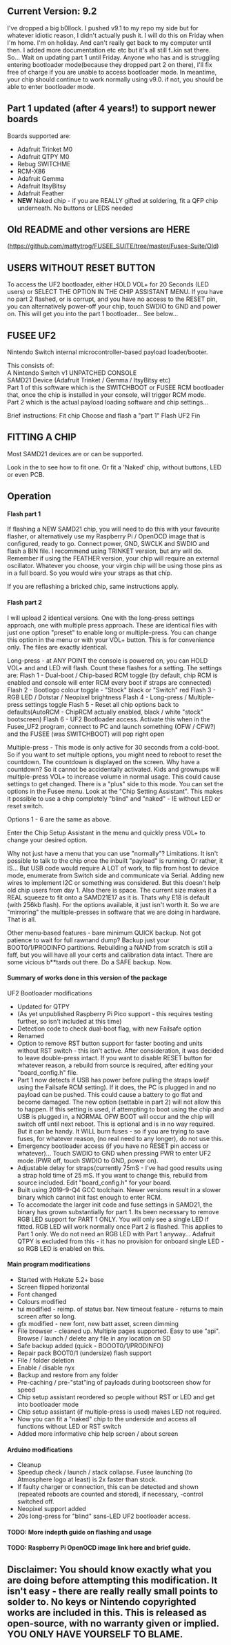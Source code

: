 ## Current Version: 9.2

I've dropped a big b0llock. I pushed v9.1 to my repo my side but for whatever idiotic reason, I didn't actually push it. I will do this on Friday when I'm home. I'm on holiday. And can't really get back to my computer until then. 
I added more documentation etc etc but it's all still f..kin sat there.
So... Wait on updating part 1 until Friday. Anyone who has and is struggling entering bootloader mode(because they dropped part 2 on there), I'll fix free of charge if you are unable to access bootloader mode. In meantime, your chip should continue to work normally using v9.0. if not, you should be able to enter bootloader mode.
## Part 1 updated (after 4 years!) to support newer boards
Boards supported are:
- Adafruit Trinket M0
- Adafruit QTPY M0
- Rebug SWITCHME
- RCM-X86
- Adafruit Gemma
- Adafruit ItsyBitsy
- Adafruit Feather
- **NEW** Naked chip - if you are REALLY gifted at soldering, fit a QFP chip underneath. No buttons or LEDS needed
## Old README and other versions are HERE
(https://github.com/mattytrog/FUSEE_SUITE/tree/master/Fusee-Suite/Old)

## USERS WITHOUT RESET BUTTON
To access the UF2 bootloader, either HOLD VOL+ for 20 Seconds (LED users) or SELECT THE OPTION IN THE CHIP ASSISTANT MENU.
If you have no part 2 flashed, or is corrupt, and you have no access to the RESET pin, you can alternatively power-off your chip,
touch SWDIO to GND and power on. This will get you into the part 1 bootloader... See below...

## FUSEE UF2

Nintendo Switch internal microcontroller-based payload loader/booter.  

This consists of:  
A Nintendo Switch v1 UNPATCHED CONSOLE  
SAMD21 Device (Adafruit Trinket / Gemma / ItsyBitsy etc)  
Part 1 of this software which is the SWITCHBOOT or FUSEE RCM bootloader that, once the chip is installed in your console, will trigger RCM mode.  
Part 2 which is the actual payload loading software and chip settings...  

Brief instructions:
Fit chip
Choose and flash a "part 1"
Flash UF2
Fin

## FITTING A CHIP

Most SAMD21 devices are or can be supported.

Look in the <install diagrams> to see how to fit one. Or fit a 'Naked' chip, without buttons, LED or even PCB.

## Operation

#### Flash part 1
If flashing a NEW SAMD21 chip, you will need to do this with your favourite flasher, or alternatively use my Raspberry Pi / OpenOCD image that is configured, ready to go.
Connect power, GND, SWCLK and SWDIO and flash a BIN file. I recommend using TRINKET version, but any will do. Remember if using the FEATHER version, your chip will
require an external oscillator. Whatever you choose, your virgin chip will be using those pins as in a full board. So you would wire your straps as that chip.

If you are reflashing a bricked chip, same instructions apply.
 
#### Flash part 2
I will upload 2 identical versions. One with the long-press settings approach, one with multiple press approach. These are identical files with just one 
option "preset" to enable long or multiple-press. You can change this option in the menu or with your VOL+ button. This is for convenience only. The files are exactly
identical.
	
Long-press - at ANY POINT the console is powered on, you can HOLD VOL+ and and LED will flash. Count these flashes for a setting.
The settings are:
Flash 1 - Dual-boot / Chip-based RCM toggle (by default, chip RCM is enabled and console will enter RCM every boot if straps are connected)
Flash 2 - Bootlogo colour toggle - "Stock" black or "Switch" red
Flash 3 - RGB LED / Dotstar / Neopixel brightness
Flash 4 - Long-press / Multiple-press settings toggle
Flash 5 - Reset all chip options back to defaults(AutoRCM - ChipRCM actually enabled, black / white "stock" bootscreen)
Flash 6 - UF2 Bootloader access. Activate this when in the Fusee_UF2 program, connect to PC and launch something (OFW / CFW?) and the FUSEE (was SWITCHBOOT) will pop right open

Multiple-press - This mode is only active for 30 seconds from a cold-boot. So if you want to set multiple options, you might need to reboot to reset the countdown.
	The countdown is displayed on the screen. Why have a countdown? So it cannot be accidentally activated. Kids and grownups will multiple-press VOL+ to increase volume
	in normal usage. This could cause settings to get changed. There is a "plus" side to this mode. You can set the options in the Fusee menu. Look at the
	"Chip Setting Assistant". This makes it possible to use a chip completely "blind" and "naked" - IE without LED or reset switch.
	
Options 1 - 6 are the same as above.
	
Enter the Chip Setup Assistant in the menu and quickly press VOL+ to change your desired option. 
	
Why not just have a menu that you can use "normally"?
Limitations.
It isn't possible to talk to the chip once the inbuilt "payload" is running. Or rather, it IS... But USB code would require A LOT of work, to flip from host to device mode,
enumerate from Switch side and communicate via Serial. Adding new wires to implement I2C or something was considered. But this doesn't help old chip users from day 1.
Also there is space. The current size makes it a REAL squeeze to fit onto a SAMD21E17 as it is. Thats why E18 is default (with 256kb flash).
For the options available, it just isn't worth it.
So we are "mirroring" the multiple-presses in software that we are doing in hardware. That is all.
	
Other menu-based features - bare minimum QUICK backup. Not got patience to wait for full rawnand dump? Backup just your BOOT0/1/PRODINFO partitions. Rebuilding a NAND
from scratch is still a faff, but you will have all your certs and calibration data intact. There are some vicious b**tards out there. Do a SAFE backup. Now.

#### Summary of works done in this version of the package

UF2 Bootloader modifications

- Updated for QTPY
- (As yet unpublished Raspberry Pi Pico support - this requires testing further, so isn't included at this time)
- Detection code to check dual-boot flag, with new Failsafe option
- Renamed
- Option to remove RST button support for faster booting and units without RST switch - this isn't active. After consideration, it was decided to leave double-press
intact. If you want to disable RESET button for whatever reason, a rebuild from source is required, after editing your "board_config.h" file.
- Part 1 now detects if USB has power before pulling the straps low(if using the Failsafe RCM setting). If it does, the PC is plugged in and no payload can be pushed. This could cause a battery to go flat
and become damaged. The new option (settable in part 2) will not allow this to happen. If this setting is used, if attempting to boot using the chip and USB is plugged in,
a NORMAL OFW BOOT will occur and the chip will switch off until next reboot. This is optional and is in no way required. But it can be handy. It WILL burn fuses - so if you are trying to save fuses,
for whatever reason, (no real need to any longer), do not use this.
- Emergency bootloader access (if you have no RESET pin access or whatever)... Touch SWDIO to GND when pressing PWR to enter UF2 mode.(PWR off, touch SWDIO to GND, power on).
- Adjustable delay for straps(currently 75mS - I've had good results using a strap hold time of 25 mS. If you want to change this, rebuild from source included. Edit "board_config.h" for your board.
- Built using 2019-9-Q4 GCC toolchain. Newer versions result in a slower binary which cannot init fast enough to enter RCM.
- To accomodate the larger init code and fuse settings in SAMD21, the binary has grown substantially for part 1. Its been necessary to remove RGB LED support for PART 1 ONLY. You will only see a single
LED if fitted. RGB LED will work normally once Part 2 is flashed. This applies to Part 1 only. We do not need an RGB LED with Part 1 anyway... Adafruit QTPY is excluded from this - it has no provision for
onboard single LED - so RGB LED is enabled on this.


#### Main program modifications

- Started with Hekate 5.2+ base
- Screen flipped horizontal
- Font changed
- Colours modified
- tui modified - reimp. of status bar. New timeout feature - returns to main screen after so long.
- gfx modified - new font, new batt asset, screen dimming
- File browser - cleaned up. Multiple pages supported. Easy to use "api". Browse / launch / delete any file in any location on SD
- Safe backup added (quick - BOOOT0/1/PRODINFO)
- Repair pack BOOT0/1 (undersize) flash support
- File / folder deletion
- Enable / disable nyx
- Backup and restore from any folder
- Pre-caching / pre-"stat"ing of payloads during bootscreen show for speed
- Chip setup assistant reordered so people without RST or LED and get into bootloader mode
- Chip setup assistant (if multiple-press is used) makes LED not required.
- Now you can fit a "naked" chip to the underside and access all functions without LED or RST switch
- Added more informative chip help screen / about screen


#### Arduino modifications

- Cleanup
- Speedup check / launch / stack collapse. Fusee launching (to Atmosphere logo at least) is 2x faster than stock.
- If faulty charger or connection, this can be detected and shown (repeated reboots are counted and stored), if necessary, -control switched off.
- Neopixel support added
- 20s long-press for "blind" sans-LED UF2 bootloader access.
	
#### TODO: More indepth guide on flashing and usage
	
#### TODO: Raspberry Pi OpenOCD image link here and brief guide.
	
## Disclaimer: You should know exactly what you are doing before attempting this modification. It isn't easy - there are really really small points to solder to. No keys or Nintendo copyrighted works are included in this. This is released as open-source, with no warranty given or implied. YOU ONLY HAVE YOURSELF TO BLAME.

